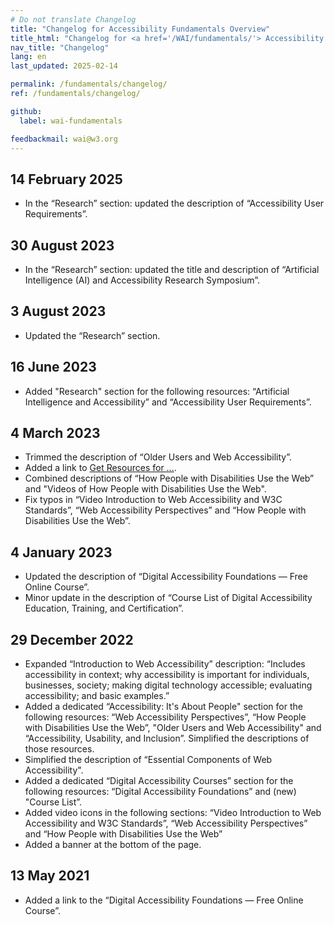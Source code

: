 ```yaml
---
# Do not translate Changelog
title: "Changelog for Accessibility Fundamentals Overview"
title_html: "Changelog for <a href='/WAI/fundamentals/'> Accessibility Fundamentals Overview</a>"
nav_title: "Changelog"
lang: en
last_updated: 2025-02-14

permalink: /fundamentals/changelog/
ref: /fundamentals/changelog/

github:
  label: wai-fundamentals

feedbackmail: wai@w3.org
---
```


## 14 February 2025

- In the “Research” section: updated the description of “Accessibility User Requirements”.

## 30 August 2023

- In the “Research” section: updated the title and description of “Artificial Intelligence (AI) and Accessibility Research Symposium”.

## 3 August 2023

- Updated the “Research” section.

## 16 June 2023

- Added "Research" section for the following resources: “Artificial Intelligence and Accessibility” and “Accessibility User Requirements”.

## 4 March 2023

- Trimmed the description of “Older Users and Web Accessibility”.
- Added a link to [Get Resources for ...](https://www.w3.org/WAI/roles/).
- Combined descriptions of “How People with Disabilities Use the Web” and "Videos of How People with Disabilities Use the Web". 
- Fix typos in “Video Introduction to Web Accessibility and W3C Standards”, “Web Accessibility Perspectives” and “How People with Disabilities Use the Web”.

## 4 January 2023

- Updated the description of “Digital Accessibility Foundations &mdash; Free Online Course”.
- Minor update in the description of “Course List of Digital Accessibility Education, Training, and Certification”.

## 29 December 2022

- Expanded “Introduction to Web Accessibility” description: “Includes accessibility in context; why accessibility is important for individuals, businesses, society; making digital technology accessible; evaluating accessibility; and basic examples.”
- Added a dedicated “Accessibility: It's About People" section for the following resources: “Web Accessibility Perspectives”, “How People with Disabilities Use the Web”, "Older Users and Web Accessibility" and “Accessibility, Usability, and Inclusion”. Simplified the descriptions of those resources.
- Simplified the description of “Essential Components of Web Accessibility".
- Added a dedicated “Digital Accessibility Courses” section for the following resources: “Digital Accessibility Foundations” and (new) "Course List”.
- Added video icons in the following sections: “Video Introduction to Web Accessibility and W3C Standards”, “Web Accessibility Perspectives” and “How People with Disabilities Use the Web”
- Added a banner at the bottom of the page.

## 13 May 2021

- Added a link to the “Digital Accessibility Foundations &mdash; Free Online Course”.
